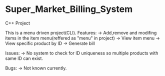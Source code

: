 # Super_Market_Billing_System
C++ Project

This is a menu driven project(CLI). 
Features:
-> Add,remove and modifing items in the item menu(reffered as "menu" in project)
-> View item menu
-> View specific product by ID
-> Generate bill

Issues:
-> No system to check for ID uniqueness so multiple products with same ID can exist.

Bugs:
-> Not known currently.
